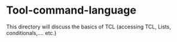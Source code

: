# Tool-command-language
This directory will discuss the basics of TCL (accessing TCL, Lists, conditionals,.... etc.)
